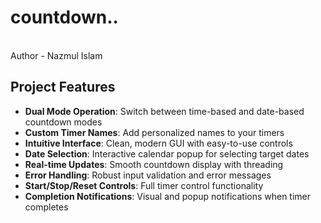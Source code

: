 # countdown..
<br>
Author - Nazmul Islam
<br>
<h2>Project Features</h2>
  <ul>
    <li><b>Dual Mode Operation</b>: Switch between time-based and date-based countdown modes</li>
    <li><b>Custom Timer Names</b>: Add personalized names to your timers</li>
    <li><b>Intuitive Interface</b>: Clean, modern GUI with easy-to-use controls</li>
    <li><b>Date Selection</b>: Interactive calendar popup for selecting target dates</li>
    <li><b>Real-time Updates</b>: Smooth countdown display with threading</li>
    <li><b>Error Handling</b>: Robust input validation and error messages</li>
    <li><b>Start/Stop/Reset Controls</b>: Full timer control functionality</li>
    <li><b>Completion Notifications</b>: Visual and popup notifications when timer completes</li>
  </ul>
